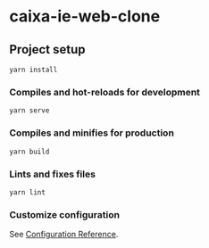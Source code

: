 # caixa-ie-web-clone

## Project setup
```
yarn install
```

### Compiles and hot-reloads for development
```
yarn serve
```

### Compiles and minifies for production
```
yarn build
```

### Lints and fixes files
```
yarn lint
``` 

### Customize configuration
See [Configuration Reference](https://cli.vuejs.org/config/).
